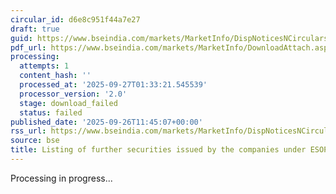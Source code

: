```yaml
---
circular_id: d6e8c951f44a7e27
draft: true
guid: https://www.bseindia.com/markets/MarketInfo/DispNoticesNCirculars.aspx?Noticeid={E0AA7E95-2E0C-4CA7-BAAB-2410EC1FFEE0}&noticeno=20250926-32&dt=09/26/2025&icount=32&totcount=76&flag=0
pdf_url: https://www.bseindia.com/markets/MarketInfo/DownloadAttach.aspx?id=20250926-32&attachedId=
processing:
  attempts: 1
  content_hash: ''
  processed_at: '2025-09-27T01:33:21.545539'
  processor_version: '2.0'
  stage: download_failed
  status: failed
published_date: '2025-09-26T11:45:07+00:00'
rss_url: https://www.bseindia.com/markets/MarketInfo/DispNoticesNCirculars.aspx?Noticeid={E0AA7E95-2E0C-4CA7-BAAB-2410EC1FFEE0}&noticeno=20250926-32&dt=09/26/2025&icount=32&totcount=76&flag=0
source: bse
title: Listing of further securities issued by the companies under ESOP/ESOS
---
```


Processing in progress...